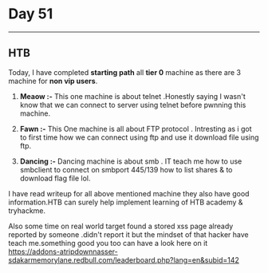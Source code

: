 # Day 51
___
## HTB
Today, I have completed **starting path** all **tier 0** machine as there are 3 machine for **non vip users**.

1. **Meaow :-** This one machine is about telnet .Honestly saying I wasn't know that we can connect to server using telnet before pwnning this machine.

2. **Fawn :-** This One machine is all about FTP protocol . Intresting as i got to first time how we can connect using ftp and use it download file using ftp.

3. **Dancing :-** Dancing machine is about smb . IT teach me how to use smbclient to connect on smbport 445/139 how to list shares & to download flag file lol.

I have read writeup for all above mentioned machine they also have good information.HTB can surely help implement learning of HTB academy & tryhackme.

Also some time on real world target found a stored xss page already reported by someone .didn't report it but the mindset of that hacker have teach me.something good you too can have a look here on it https://addons-atripdownnasser-sdakarmemorylane.redbull.com/leaderboard.php?lang=en&subid=142

